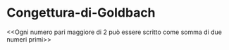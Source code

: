 # Congettura-di-Goldbach
&lt;&lt;Ogni numero pari maggiore di 2 può essere scritto come somma di due numeri primi>>
